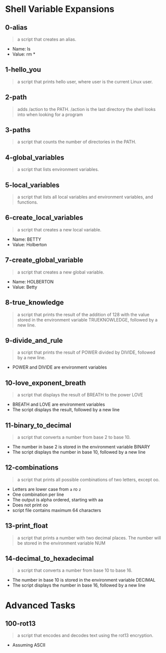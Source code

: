 # Shell Variable Expansions

## 0-alias
> a script that creates an alias.
- Name: ls
- Value: rm *

## 1-hello_you
>  a script that prints hello user, where user is the current Linux user.

## 2-path
> adds /action to the PATH. /action is the last directory the shell looks into when looking for a program

## 3-paths
> a script that counts the number of directories in the PATH.

## 4-global_variables
> a script that lists environment variables.

## 5-local_variables
> a script that lists all local variables and environment variables, and functions.

## 6-create_local_variables
> a script that creates a new local variable.
- Name: BETTY
- Value: Holberton

## 7-create_global_variable
> a script that creates a new global variable.
- Name: HOLBERTON
- Value: Betty

## 8-true_knowledge
> a script that prints the result of the addition of 128 with the value stored in the environment variable TRUEKNOWLEDGE, followed by a new line.

## 9-divide_and_rule
> a script that prints the result of POWER divided by DIVIDE, followed by a new line.
- POWER and DIVIDE are environment variables

## 10-love_exponent_breath
> a script that displays the result of BREATH to the power LOVE
- BREATH and LOVE are environment variables
- The script displays the result, followed by a new line 

## 11-binary_to_decimal
> a script that converts a number from base 2 to base 10.
- The number in base 2 is stored in the environment variable BINARY
- The script displays the number in base 10, followed by a new line

## 12-combinations
> a script that prints all possible combinations of two letters, except oo. 
- Letters are lower case from ```a``` ro ```z```
- One combination per line
- The output is alpha ordered, starting with aa
- Does not print oo
- script file contains maximum 64 characters

## 13-print_float
> a script that prints a number with two decimal places.
> The number will be stored in the environment variable NUM

## 14-decimal_to_hexadecimal
> a script that converts a number from base 10 to base 16.
- The number in base 10 is stored in the environment variable DECIMAL
- The script displays the number in base 16, followed by a new line

# Advanced Tasks
## 100-rot13
> a script that encodes and decodes text using the rot13 encryption. 
- Assuming ASCII
